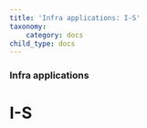 ```yaml
---
title: 'Infra applications: I-S'
taxonomy:
    category: docs
child_type: docs
---
```


### Infra applications

# I-S
